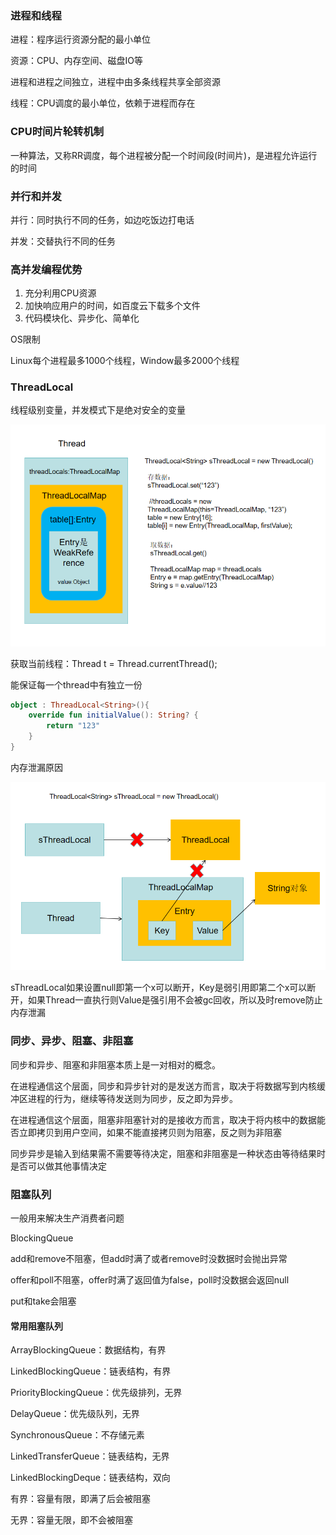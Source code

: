 ### 进程和线程
进程：程序运行资源分配的最小单位

资源：CPU、内存空间、磁盘IO等

进程和进程之间独立，进程中由多条线程共享全部资源

线程：CPU调度的最小单位，依赖于进程而存在

### CPU时间片轮转机制
一种算法，又称RR调度，每个进程被分配一个时间段(时间片)，是进程允许运行的时间

### 并行和并发
并行：同时执行不同的任务，如边吃饭边打电话

并发：交替执行不同的任务

### 高并发编程优势

1. 充分利用CPU资源
2. 加快响应用户的时间，如百度云下载多个文件
3. 代码模块化、异步化、简单化

OS限制

Linux每个进程最多1000个线程，Window最多2000个线程

### <a id="threadlocal">ThreadLocal</a>

线程级别变量，并发模式下是绝对安全的变量

![thread1](../../img/thread/thread1.png)

获取当前线程：Thread t = Thread.currentThread();

能保证每一个thread中有独立一份
```kotlin
object : ThreadLocal<String>(){
    override fun initialValue(): String? {
        return "123"
    }
}
```
内存泄漏原因

![thread2](../../img/thread/thread2.png)

sThreadLocal如果设置null即第一个x可以断开，Key是弱引用即第二个x可以断开，如果Thread一直执行则Value是强引用不会被gc回收，所以及时remove防止内存泄漏

### 同步、异步、阻塞、非阻塞

同步和异步、阻塞和非阻塞本质上是一对相对的概念。

在进程通信这个层面，同步和异步针对的是发送方而言，取决于将数据写到内核缓冲区进程的行为，继续等待发送则为同步，反之即为异步。

在进程通信这个层面，阻塞非阻塞针对的是接收方而言，取决于将内核中的数据能否立即拷贝到用户空间，如果不能直接拷贝则为阻塞，反之则为非阻塞

同步异步是输入到结果需不需要等待决定，阻塞和非阻塞是一种状态由等待结果时是否可以做其他事情决定

### <a id="block_queue">阻塞队列</a>

一般用来解决生产消费者问题

BlockingQueue

add和remove不阻塞，但add时满了或者remove时没数据时会抛出异常

offer和poll不阻塞，offer时满了返回值为false，poll时没数据会返回null

put和take会阻塞

#### 常用阻塞队列

ArrayBlockingQueue：数据结构，有界

LinkedBlockingQueue：链表结构，有界

PriorityBlockingQueue：优先级排列，无界

DelayQueue：优先级队列，无界

SynchronousQueue：不存储元素

LinkedTransferQueue：链表结构，无界

LinkedBlockingDeque：链表结构，双向

有界：容量有限，即满了后会被阻塞

无界：容量无限，即不会被阻塞